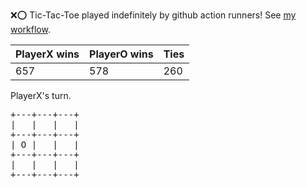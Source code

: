 :x::o: Tic-Tac-Toe played indefinitely by github action runners! See [my workflow](.github/workflows/play.yaml).

|PlayerX wins|PlayerO wins|Ties|
|-|-|-|
|657|578|260|

PlayerX's turn.

<pre>
+---+---+---+
|   |   |   |
+---+---+---+
| O |   |   |
+---+---+---+
|   |   |   |
+---+---+---+
</pre>